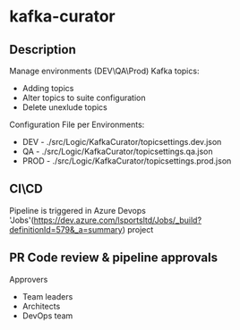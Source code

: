 # kafka-curator

## Description 

Manage environments (DEV\QA\Prod) Kafka topics:
* Adding topics
* Alter topics to suite configuration 
* Delete unexlude topics

Configuration File per Environments:
* DEV - ./src/Logic/KafkaCurator/topicsettings.dev.json
* QA - ./src/Logic/KafkaCurator/topicsettings.qa.json
* PROD - ./src/Logic/KafkaCurator/topicsettings.prod.json

## CI\CD
Pipeline is triggered in Azure Devops 'Jobs'(https://dev.azure.com/lsportsltd/Jobs/_build?definitionId=579&_a=summary)  project


## PR Code review & pipeline approvals 
  Approvers 
  * Team leaders 
  * Architects 
  * DevOps team

